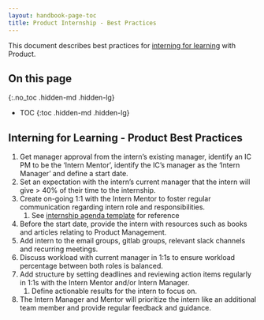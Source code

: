 ```yaml
---
layout: handbook-page-toc
title: Product Internship - Best Practices
---
```


This document describes best practices for [interning for learning](/handbook/people-group/promotions-transfers/#internship-for-learning/) with Product.

## On this page

{:.no_toc .hidden-md .hidden-lg}

- TOC
{:toc .hidden-md .hidden-lg}

## Interning for Learning - Product Best Practices

1. Get manager approval from the intern’s existing manager, identify an IC PM to be the ‘Intern Mentor’, identify the IC’s manager as the ‘Intern Manager’ and define a start date.
1. Set an expectation with the intern’s current manager that the intern will give > 40% of their time to the internship.
1. Create on-going 1:1 with the Intern Mentor to foster regular communication regarding intern role and responsibilities.
    1. See [internship agenda template](https://docs.google.com/document/d/1NnCo8iNtLkBAZH6FnTHjjc1S0UVCcncYGHk3wFnEtTg/edit#heading=h.5mqqjbquuysm) for reference
1. Before the start date, provide the intern with resources such as books and articles relating to Product Management.
1. Add intern to the email groups, gitlab groups, relevant slack channels and recurring meetings.
1. Discuss workload with current manager in 1:1s to ensure workload percentage between both roles is balanced.
1. Add structure by setting deadlines and reviewing action items regularly in 1:1s with the Intern Mentor and/or Intern Manager.
    1. Define actionable results for the intern to focus on.
1. The Intern Manager and Mentor will prioritize the intern like an additional team member and provide regular feedback and guidance.
